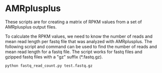 # AMRplusplus

These scripts are for creating a matrix of RPKM values from a set of AMRplusplus output files.

To calculate the RPKM values, we need to know the number of reads and mean read length per fastq file that was analyzed with AMRplusplus. The following script and command can be used to find the number of reads and mean read length for a fastq file. The script works for fastq files and gzipped fastq files with a "gz" suffix (*.fastq.gz).

```
python fastq_read_count.py test.fastq.gz
```

